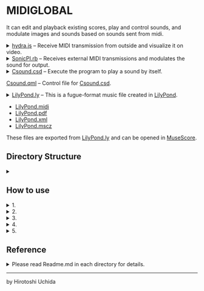 <h1>MIDIGLOBAL</h1>

<p>
  It can edit and playback existing scores, play and control sounds, and modulate images and sounds based on sounds sent from midi.
</p>

<details>
  <summary>
    <a href="https://uchida16104.github.io/SYNTHEGRATION/MIDIGLOBAL/Receive/hydra.js">hydra.js</a> – Receive MIDI transmission from outside and visualize it on video.
  </summary>
  <p>
    <img src="https://uchida16104.github.io/SYNTHEGRATION/MIDIGLOBAL/ScreenCapture/hydra.png" alt="hydra.js Screen Capture" />
  </p>
</details>

<details>
  <summary>
    <a href="https://uchida16104.github.io/SYNTHEGRATION/MIDIGLOBAL/Receive/SonicPI.rb">SonicPI.rb</a> – Receives external MIDI transmissions and modulates the sound for output.
  </summary>
  <p>
    <img src="https://uchida16104.github.io/SYNTHEGRATION/MIDIGLOBAL/ScreenCapture/SonicPI.png" alt="SonicPI Screen Capture" />
  </p>
</details>

<details>
  <summary>
    <a href="https://uchida16104.github.io/SYNTHEGRATION/MIDIGLOBAL/Receive/Csound.csd">Csound.csd</a> – Execute the program to play a sound by itself.
  </summary>
  <p>
    <img src="https://uchida16104.github.io/SYNTHEGRATION/MIDIGLOBAL/ScreenCapture/Csound.png" alt="Csound Screen Capture" />
  </p>
</details>

<p>
  <a href="https://uchida16104.github.io/SYNTHEGRATION/MIDIGLOBAL/Receive/Csound.qml">Csound.qml</a> – Control file for 
  <a href="https://uchida16104.github.io/SYNTHEGRATION/MIDIGLOBAL/Receive/Csound.csd">Csound.csd</a>.
</p>

<details>
  <summary>
    <a href="https://uchida16104.github.io/SYNTHEGRATION/MIDIGLOBAL/Input/LilyPond.ly">LilyPond.ly</a> – This is a fugue-format music file created in 
    <a href="https://lilypond.org/">LilyPond</a>.
  </summary>
  <p>
    <img src="https://uchida16104.github.io/SYNTHEGRATION/MIDIGLOBAL/ScreenCapture/LilyPond.png" alt="LilyPond Screen Capture" />
  </p>
</details>

<ul>
  <li><a href="https://uchida16104.github.io/SYNTHEGRATION/MIDIGLOBAL/Input/LilyPond.midi">LilyPond.midi</a></li>
  <li><a href="https://uchida16104.github.io/SYNTHEGRATION/MIDIGLOBAL/Output/LilyPond.pdf">LilyPond.pdf</a></li>
  <li><a href="https://uchida16104.github.io/SYNTHEGRATION/MIDIGLOBAL/Output/LilyPond.xml">LilyPond.xml</a></li>
  <li><a href="https://uchida16104.github.io/SYNTHEGRATION/MIDIGLOBAL/Output/LilyPond.mscz">LilyPond.mscz</a></li>
</ul>

<p>
  These files are exported from <a href="https://uchida16104.github.io/SYNTHEGRATION/MIDIGLOBAL/Input/LilyPond.ly">LilyPond.ly</a> and can be opened in 
  <a href="https://musescore.org/">MuseScore</a>.
</p>

<h2>Directory Structure</h2>

<details>
  <summary></summary>
  <pre>
MIDIGLOBAL
|-- Input
|   |-- LilyPond.ly
|   |-- LilyPond.midi
|   |-- LilyPond.pdf
|-- Output
|   |-- LilyPond.mscz
|   |-- LilyPond.pdf
|   |-- LilyPond.xml
|-- Readme.md
|-- Receive
|   |-- Csound.csd
|   |-- Csound.qml
|   |-- SonicPI.rb
|   |-- hydra.js
|-- ScreenCapture
    |-- Csound.png
    |-- LilyPond.png
    |-- SonicPI.png
    |-- hydra.png

5 directories, 15 files
  </pre>
</details>

<h2>How to use</h2>

<details>
  <summary>1.</summary>
  <p>It's recommended to install the following:</p>
  <ul>
    <li><a href="https://lilypond.org/download.html">LilyPond</a></li>
    <li><a href="https://www.frescobaldi.org/download">Frescobaldi</a></li>
    <li><a href="https://csound.com/download.html">Csound</a></li>
    <li><a href="https://sonic-pi.net/">Sonic PI</a></li>
    <li><a href="https://releases.llvm.org/download.html">C</a></li>
    <li><a href="https://www.ruby-lang.org/downloads/">Ruby</a></li>
  </ul>
</details>

<details>
  <summary>2.</summary>
  <ul>
    <li>Open the Frescobaldi application and run <a href="https://uchida16104.github.io/SYNTHEGRATION/MIDIGLOBAL/Input/LilyPond.ly">LilyPond.ly</a> after editing the file.</li>
    <li>You can export any file and play or edit other music applications (e.g., <a href="https://musescore.org/">MuseScore</a>).</li>
    <li>Click the x button and close the application and files if you want to stop.</li>
  </ul>
</details>

<details>
  <summary>3.</summary>
  <ul>
    <li>Open <a href="https://uchida16104.github.io/SYNTHEGRATION/MIDIGLOBAL/Receive/Csound.csd">Csound.csd</a> in CsoundQt or another application.</li>
    <li>Edit the content and run the file.</li>
    <li>If you want to control the file, run <a href="https://uchida16104.github.io/SYNTHEGRATION/MIDIGLOBAL/Receive/Csound.qml">Csound.qml</a> in addition.</li>
    <li>Click the x button and close the application and files if you want to stop.</li>
  </ul>
</details>

<details>
  <summary>4.</summary>
  <ul>
    <li>Open files or applications capable of sending MIDI notes (e.g., <a href="https://uchida16104.github.io/SYNTHEGRATION/PDCollider/Send/SuperCollider.sc">SuperCollider.sc</a>).</li>
    <li>Open <a href="https://hydra.ojack.xyz">hydra</a> in your browser.</li>
    <li>Open and run <a href="https://uchida16104.github.io/SYNTHEGRATION/MIDIGLOBAL/Receive/hydra.js">hydra.js</a> on hydra.</li>
    <li>Click the x button on your browser tab and in <a href="https://supercollider.github.io/">SuperCollider</a> if you want to stop.</li>
  </ul>
</details>

<details>
  <summary>5.</summary>
  <ul>
    <li>Open files or applications capable of sending MIDI notes (e.g., <a href="https://uchida16104.github.io/SYNTHEGRATION/PDCollider/Send/SuperCollider.sc">SuperCollider.sc</a>).</li>
    <li>Open and run <a href="https://uchida16104.github.io/SYNTHEGRATION/MIDIGLOBAL/Receive/SonicPI.rb">SonicPI.rb</a> on <a href="https://sonic-pi.net/">Sonic PI</a>.</li>
    <li>Click the x button on each application if you want to stop.</li>
  </ul>
</details>

<h2>Reference</h2>

<details>
  <summary>
    Please read Readme.md in each directory for details.
  </summary>
  <table>
    <thead>
      <tr>
        <th>Detail</th>
        <th>GitHub</th>
        <th>GitHub Pages</th>
      </tr>
    </thead>
    <tbody>
      <tr>
        <td>SYNTHEGRATION</td>
        <td><a href="https://github.com/Uchida16104/SYNTHEGRATION/tree/main/Readme.md">LINK</a></td>
        <td><a href="https://uchida16104.github.io/SYNTHEGRATION/">LINK</a></td>
      </tr>
      <tr>
        <td>MIDIGLOBAL</td>
        <td><a href="https://github.com/Uchida16104/SYNTHEGRATION/tree/main/MIDIGLOBAL/Readme.md">LINK</a></td>
        <td><a href="https://uchida16104.github.io/SYNTHEGRATION/MIDIGLOBAL">LINK</a></td>
      </tr>
      <tr>
        <td>PDCollider</td>
        <td><a href="https://github.com/Uchida16104/SYNTHEGRATION/tree/main/PDCollider/Readme.md">LINK</a></td>
        <td><a href="https://uchida16104.github.io/SYNTHEGRATION/PDCollider">LINK</a></td>
      </tr>
      <tr>
        <td>SonicProcessing</td>
        <td><a href="https://github.com/Uchida16104/SYNTHEGRATION/tree/main/SonicProcessing/Readme.md">LINK</a></td>
        <td><a href="https://uchida16104.github.io/SYNTHEGRATION/SonicProcessing">LINK</a></td>
      </tr>
      <tr>
        <td>oscIanniX</td>
        <td><a href="https://github.com/Uchida16104/SYNTHEGRATION/tree/main/oscIanniX/Readme.md">LINK</a></td>
        <td><a href="https://uchida16104.github.io/SYNTHEGRATION/oscIanniX">LINK</a></td>
      </tr>
    </tbody>
  </table>
</details>

<hr />
<p>by Hirotoshi Uchida</p>
